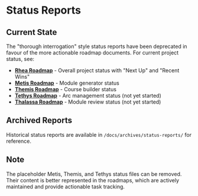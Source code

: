 # Status Reports

## Current State

The "thorough interrogation" style status reports have been deprecated in favour of the more actionable roadmap documents. For current project status, see:

- **[Rhea Roadmap](../roadmaps/Rhea-MVP.md)** - Overall project status with "Next Up" and "Recent Wins"
- **[Metis Roadmap](../roadmaps/mvp-modules/Metis-MVP.md)** - Module generator status
- **[Themis Roadmap](../roadmaps/mvp-modules/Themis-MVP.md)** - Course builder status
- **[Tethys Roadmap](../roadmaps/mvp-modules/Tethys-MVP.md)** - Arc management status (not yet started)
- **[Thalassa Roadmap](../roadmaps/mvp-modules/Thalassa-MVP.md)** - Module review status (not yet started)

## Archived Reports

Historical status reports are available in `/docs/archives/status-reports/` for reference.

## Note

The placeholder Metis, Themis, and Tethys status files can be removed. Their content is better represented in the roadmaps, which are actively maintained and provide actionable task tracking.
